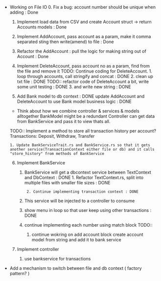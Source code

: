 * Working on File IO
    0. Fix a bug: account number should be unique when adding : Done
    1. Implement load data from CSV and create Account struct -> return Accounts models : Done
    2. Implement AddAccount, pass account as a param, make it comma separated sting then write(amend) to file : Done
    3. Refactor the AddAccount : pull the logic for making string out of Account : Done
    4. Implement DeleteAccount, pass account no as a param, find from the file and remove it
       TODO: Continue coding for DeleteAccount.
             1. loop through accounts, call stringify and concat : DONE
             2. clean up txt file : DONE
                TODO:: refactor code of DeleteAccount a bit, write some unit testing : DONE
             3. and write new string : DONE

    5. Add Bank model to db context : DONE
       update AddAccount and DeleteAccount to use Bank model business logic : DONE
      
   * Think about how we combine controller & services & models alltogether
     BankModel might be a redundant
     Controller can get data from BankService and pass it to view thats all.

   TODO:: Implement a method to store all transaction history per account?
   Transactions: Deposit, Withdraw, Transfer

      1. Update BankServiceTrait.rs and BankService.rs so that it gets another service(TransactionContext either file or db) and it calls "store_history" from methods of BankService

    6. Implement BankService 
       1. BankService will get a dbcontext service between TextContext and DbContext : DONE
               1. Refactor TextContext.rs, split into multiple files with smaller file sizes : DONE
               
               2. Continue implementing transaction context : DONE

       2. This service will be injected to a controller to consume
         1. show menu in loop 
         so that user keep using other transactions : DONE

         2. continue implementing each number using match block
            TODO::
               1. continue wokring on add account block
                  create account model from string and add it to bank service

    7. Implement controller 
       1. use bankservice for transactions
             
* Add a mechanism to switch between file and db context ( factory pattern? )
 